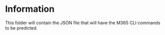 # Information

This folder will contain the JSON file that will have the M365 CLI commands to be predicted.